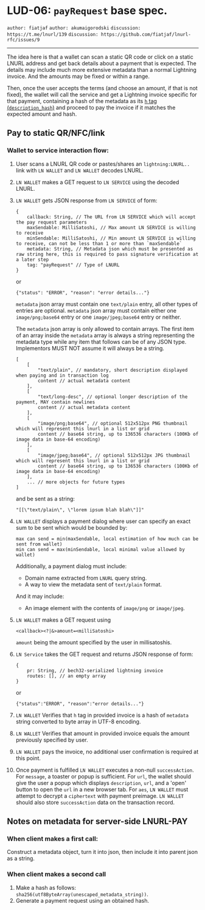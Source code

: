 LUD-06: `payRequest` base spec.
===============================

`author: fiatjaf` `author: akumaigorodski` `discussion: https://t.me/lnurl/139` `discussion: https://github.com/fiatjaf/lnurl-rfc/issues/9`

---

The idea here is that a wallet can scan a static QR code or click on a static LNURL address and get back details about a payment that is expected. The details may include much more extensive metadata than a normal Lightning invoice. And the amounts may be fixed or within a range.

Then, once the user accepts the terms (and choose an amount, if that is not fixed), the wallet will call the service and get a Lightning invoice specific for that payment, containing a hash of the metadata as its [`h` tag (`description_hash`)](https://github.com/lightningnetwork/lightning-rfc/blob/master/11-payment-encoding.md#requirements-3) and proceed to pay the invoice if it matches the expected amount and hash.

## Pay to static QR/NFC/link

### Wallet to service interaction flow:

1. User scans a LNURL QR code or pastes/shares an `lightning:LNURL..` link with `LN WALLET` and `LN WALLET` decodes LNURL.
2. `LN WALLET` makes a GET request to `LN SERVICE` using the decoded LNURL.
3. `LN WALLET` gets JSON response from `LN SERVICE` of form:

    ```
    {
        callback: String, // The URL from LN SERVICE which will accept the pay request parameters
        maxSendable: MilliSatoshi, // Max amount LN SERVICE is willing to receive
        minSendable: MilliSatoshi, // Min amount LN SERVICE is willing to receive, can not be less than 1 or more than `maxSendable`
        metadata: String, // Metadata json which must be presented as raw string here, this is required to pass signature verification at a later step
        tag: "payRequest" // Type of LNURL
    }
    ```
    or

    ```
    {"status": "ERROR", "reason": "error details..."}
    ```

    `metadata` json array must contain one `text/plain` entry, all other types of entries are optional.
    `metadata` json array must contain either one `image/png;base64` entry or one `image/jpeg;base64` entry or neither.

    The `metadata` json array is only allowed to contain arrays. The first item of an array inside the `metadata` array is always a string representing the metadata type while any item that follows can be of any JSON type. Implementors MUST NOT assume it will always be a string.

    ```
    [
        [
            "text/plain", // mandatory, short description displayed when paying and in transaction log
            content // actual metadata content
        ],
        [
            "text/long-desc", // optional longer description of the payment, MAY contain newlines
            content // actual metadata content
        ],
        [
            "image/png;base64", // optional 512x512px PNG thumbnail which will represent this lnurl in a list or grid
            content // base64 string, up to 136536 characters (100Kb of image data in base-64 encoding)
        ],
        [
            "image/jpeg;base64", // optional 512x512px JPG thumbnail which will represent this lnurl in a list or grid
            content // base64 string, up to 136536 characters (100Kb of image data in base-64 encoding)
        ],
        ... // more objects for future types
    ]
    ```

    and be sent as a string:

    ```
    "[[\"text/plain\", \"lorem ipsum blah blah\"]]"
    ```

3. `LN WALLET` displays a payment dialog where user can specify an exact sum to be sent which would be bounded by:

	```
	max can send = min(maxSendable, local estimation of how much can be sent from wallet)
	min can send = max(minSendable, local minimal value allowed by wallet)
	```
	Additionally, a payment dialog must include:
	- Domain name extracted from `LNURL` query string.
	- A way to view the metadata sent of `text/plain` format.

    And it may include:
    - An image element with the contents of `image/png` or `image/jpeg`.

4. `LN WALLET` makes a GET request using

	```
	<callback><?|&>amount=<milliSatoshi>
	```

    `amount` being the amount specified by the user in millisatoshis.

5. `LN Service` takes the GET request and returns JSON response of form:

	```
	{
		pr: String, // bech32-serialized lightning invoice
		routes: [], // an empty array
	}
	```

	or

	```
	{"status":"ERROR", "reason":"error details..."}
	```

6. `LN WALLET` Verifies that `h` tag in provided invoice is a hash of `metadata` string converted to byte array in UTF-8 encoding.
7. `LN WALLET` Verifies that amount in provided invoice equals the amount previously specified by user.
10. `LN WALLET` pays the invoice, no additional user confirmation is required at this point.
11. Once payment is fulfilled `LN WALLET` executes a non-null `successAction`. For `message`, a toaster or popup is sufficient. For `url`, the wallet should give the user a popup which displays `description`, `url`, and a 'open' button to open the `url` in a new browser tab. For `aes`, `LN WALLET` must attempt to decrypt a `ciphertext` with payment preimage. `LN WALLET` should also store `successAction` data on the transaction record.

## Notes on metadata for server-side LNURL-PAY

### When client makes a first call:

Construct a metadata object, turn it into json, then include it into parent json as a string.

### When client makes a second call

1. Make a hash as follows: `sha256(utf8ByteArray(unescaped_metadata_string))`.
2. Generate a payment request using an obtained hash.
